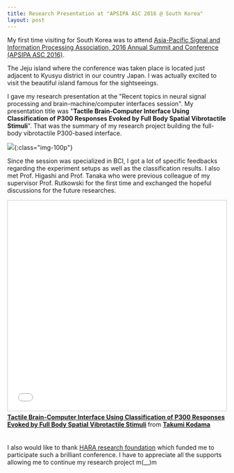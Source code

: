 ```yaml
---
title: Research Presentation at "APSIPA ASC 2016 @ South Korea"
layout: post
---
```


My first time visiting for South Korea was to attend [Asia-Pacific Signal and Information Processing Association, 2016 Annual Summit and Conference (APSIPA ASC 2016)](http://www.apsipa2016.org/main.do). 

The Jeju island where the conference was taken place is located just adjacent to Kyusyu district in our country Japan. I was actually excited to visit the beautiful island famous for the sightseeings.

I gave my research presentation at the "Recent topics in neural signal processing and brain-machine/computer interfaces session". My presentation title was "**Tactile Brain-Computer Interface Using Classification of P300 Responses Evoked by Full Body Spatial Vibrotactile Stimuli**". That was the summary of my research project building the full-body vibrotactile P300-based interface. 

![]({{site.cloudinary_url}}/v1482408553/IMG_4420_vmxhee.jpg){:class="img-100p"}

Since the session was specialized in BCI, I got a lot of specific feedbacks regarding the experiment setups as well as the classification results. I also met Prof. Higashi and Prof. Tanaka who were previous colleague of my supervisor Prof. Rutkowski for the first time and exchanged the hopeful discussions for the future researches. 

<iframe src="//www.slideshare.net/slideshow/embed_code/key/hfbFKdYfWbwyzn" width="595" height="485" frameborder="0" marginwidth="0" marginheight="0" scrolling="no" style="border:1px solid #CCC; border-width:1px; margin-bottom:5px; max-width: 100%;" allowfullscreen> </iframe> <div style="margin-bottom:5px"> <strong> <a href="//www.slideshare.net/TakumiKodama/tactile-braincomputer-interface-using-classification-of-p300-responses-evoked-by-full-body-spatial-vibrotactile-stimuli" title="Tactile Brain-Computer Interface Using Classification of P300 Responses Evoked by Full Body Spatial Vibrotactile Stimuli" target="_blank">Tactile Brain-Computer Interface Using Classification of P300 Responses Evoked by Full Body Spatial Vibrotactile Stimuli</a> </strong> from <strong><a target="_blank" href="//www.slideshare.net/TakumiKodama">Takumi Kodama</a></strong> </div><br>

I also would like to thank [HARA research foundation](http://www.hara-rf.jp/) which funded me to participate such a brilliant conference. I have to appreciate all the supports allowing me to continue my research project m(__)m
